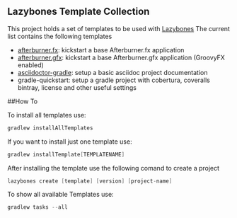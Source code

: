 Lazybones Template Collection
-----------------------------

This project holds a set of templates to be used with [Lazybones][]
The current list contains the following templates

 * [afterburner.fx][]: kickstart a base Afterburner.fx application
 * [afterburner.gfx][]: kickstart a base Afterburner.gfx application (GroovyFX enabled)
 * [asciidoctor-gradle][]: setup a basic asciidoc project documentation
 * gradle-quickstart: setup a gradle project with cobertura, coveralls
   bintray, license and other useful settings

[Lazybones]: http://github.com/pledbrook/lazybones
[afterburner.fx]: http://afterburner.adam-bien.com
[afterburner.gfx]: https://bitbucket.org/bgoetzmann/afterburner.gfx/wiki/Home
[asciidoctor-gradle]: http://asciidoctor.org/docs/asciidoctor-gradle-plugin/

##How To


To install all templates use:
```gradle
gradlew installAllTemplates
```

If you want to install just one template use:
```gradle
gradlew installTemplate[TEMPLATENAME]
```

After installing the template use the following comand to create a project
```gradle
lazybones create [template] [version] [project-name]
```

To show all available Templates use:
```gradle
gradlew tasks --all
```